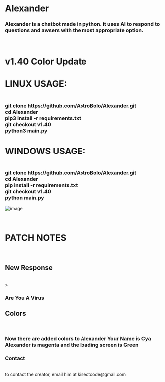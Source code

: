 # Alexander
<h3>Alexander is a chatbot made in python. it uses AI to respond to questions and awsers with the most appropriate option.</h3>
<br><h1>v1.40 Color Update</h1>

<h1>LINUX USAGE:</h1>
<h3><br>git clone https://github.com/AstroBolo/Alexander.git
<br>cd Alexander
<br>pip3 install -r requirements.txt
<br>git checkout v1.40 
<br>python3 main.py</h3>

<h1>WINDOWS USAGE:</h1>
<h3><br>git clone https://github.com/AstroBolo/Alexander.git
<br>cd Alexander
<br>pip install -r requirements.txt
<br>git checkout v1.40
<br>python main.py</h3>

![image](https://user-images.githubusercontent.com/73861354/128773122-d5a609be-4534-48d9-9ccc-f8b5d0217e73.png)

<br><h1>PATCH NOTES</h1>
<br><h2>New Response</h2>
<br>><h3>Are You A Virus
<br><h2>Colors</h2>
<br><h3>Now there are added colors to Alexander Your Name is Cya Alexander is magenta and the loading screen is Green</h3>


<h3>Contact</h3>
<br>to contact the creator, email him at kinectcode@gmail.com
